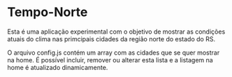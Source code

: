 # Tempo-Norte

Esta é uma aplicação experimental com o objetivo de mostrar as condições atuais do clima nas primcipais cidades da região norte do estado do RS.

O arquivo config.js contém um array com as cidades que se quer mostrar na home. É possível incluir, remover ou alterar esta lista e a listagem na home é atualizado dinamicamente.
